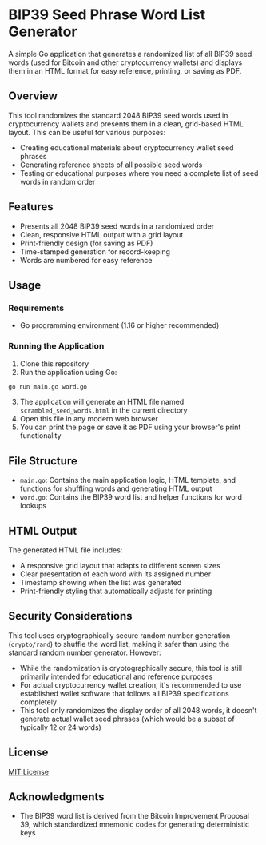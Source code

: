 # BIP39 Seed Phrase Word List Generator

A simple Go application that generates a randomized list of all BIP39 seed words (used for Bitcoin and other cryptocurrency wallets) and displays them in an HTML format for easy reference, printing, or saving as PDF.

## Overview

This tool randomizes the standard 2048 BIP39 seed words used in cryptocurrency wallets and presents them in a clean, grid-based HTML layout. This can be useful for various purposes:

- Creating educational materials about cryptocurrency wallet seed phrases
- Generating reference sheets of all possible seed words
- Testing or educational purposes where you need a complete list of seed words in random order

## Features

- Presents all 2048 BIP39 seed words in a randomized order
- Clean, responsive HTML output with a grid layout
- Print-friendly design (for saving as PDF)
- Time-stamped generation for record-keeping
- Words are numbered for easy reference

## Usage

### Requirements

- Go programming environment (1.16 or higher recommended)

### Running the Application

1. Clone this repository
2. Run the application using Go:

```bash
go run main.go word.go
```

3. The application will generate an HTML file named `scrambled_seed_words.html` in the current directory
4. Open this file in any modern web browser
5. You can print the page or save it as PDF using your browser's print functionality

## File Structure

- `main.go`: Contains the main application logic, HTML template, and functions for shuffling words and generating HTML output
- `word.go`: Contains the BIP39 word list and helper functions for word lookups

## HTML Output

The generated HTML file includes:

- A responsive grid layout that adapts to different screen sizes
- Clear presentation of each word with its assigned number
- Timestamp showing when the list was generated
- Print-friendly styling that automatically adjusts for printing

## Security Considerations

This tool uses cryptographically secure random number generation (`crypto/rand`) to shuffle the word list, making it safer than using the standard random number generator. However:

- While the randomization is cryptographically secure, this tool is still primarily intended for educational and reference purposes
- For actual cryptocurrency wallet creation, it's recommended to use established wallet software that follows all BIP39 specifications completely
- This tool only randomizes the display order of all 2048 words, it doesn't generate actual wallet seed phrases (which would be a subset of typically 12 or 24 words)

## License

[MIT License](LICENSE)

## Acknowledgments

- The BIP39 word list is derived from the Bitcoin Improvement Proposal 39, which standardized mnemonic codes for generating deterministic keys
